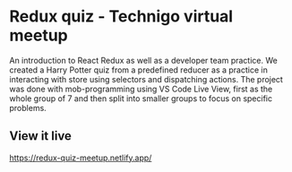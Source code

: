 # Redux quiz - Technigo virtual meetup

An introduction to React Redux as well as a developer team practice. We created a Harry Potter quiz from a predefined reducer as a practice in interacting with store using selectors and dispatching actions. The project was done with mob-programming using VS Code Live View, first as the whole group of 7 and then split into smaller groups to focus on specific problems.


## View it live

https://redux-quiz-meetup.netlify.app/
